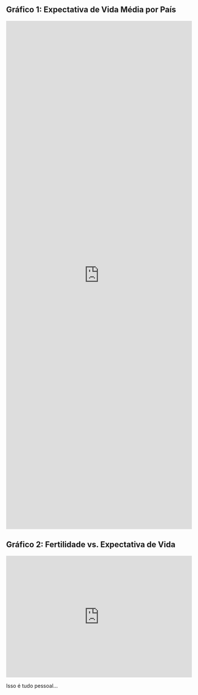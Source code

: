 ## Gráfico 1: Expectativa de Vida Média por País

<iframe width="100%" height="1375" frameborder="0"
  src="https://observablehq.com/embed/8c5ea09849c15080@181?cells=graficoExpectativaDeVida"></iframe>

## Gráfico 2: Fertilidade vs. Expectativa de Vida

<iframe width="100%" height="329" frameborder="0"
  src="https://observablehq.com/embed/8c5ea09849c15080@181?cells=Ex2"></iframe>

Isso é tudo pessoal...

